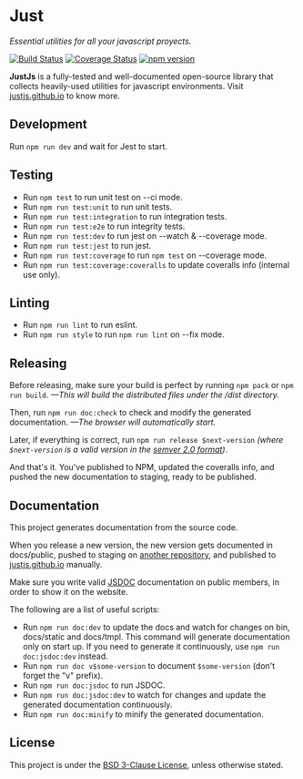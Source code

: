 # Just

*Essential utilities for all your javascript proyects.*

[![Build Status](https://travis-ci.org/justjs/just.svg?branch=master)](https://travis-ci.org/justjs/just) [![Coverage Status](https://coveralls.io/repos/github/justjs/just/badge.svg?branch=master)](https://coveralls.io/github/justjs/just?branch=master) [![npm version](https://badge.fury.io/js/%40just-js%2Fjust.svg)](https://badge.fury.io/js/%40just-js%2Fjust)

**JustJs** is a fully-tested and well-documented open-source library that collects heavily-used utilities for javascript environments. Visit [justjs.github.io](https://justjs.github.io/) to know more.

## Development

Run ``` npm run dev ``` and wait for Jest to start.

## Testing

- Run ``` npm test ``` to run unit test on --ci mode.
- Run ``` npm run test:unit ``` to run unit tests.
- Run ``` npm run test:integration ``` to run integration tests.
- Run ``` npm run test:e2e ``` to run integrity tests.
- Run ``` npm run test:dev ``` to run jest on --watch & --coverage mode.
- Run ``` npm run test:jest ``` to run jest.
- Run ``` npm run test:coverage ``` to run ``` npm test ``` on --coverage mode.
- Run ``` npm run test:coverage:coveralls ``` to update coveralls info (internal use only).

## Linting

- Run ``` npm run lint ``` to run eslint.
- Run ``` npm run style ``` to run ``` npm run lint ``` on --fix mode.

## Releasing

Before releasing, make sure your build is perfect by running ``` npm pack ``` or ``` npm run build ```. *—This will build the
distributed files under the /dist directory.*

Then, run ``` npm run doc:check ``` to check and modify the generated documentation. *—The browser will automatically start.*

Later, if everything is correct, run ``` npm run release $next-version ``` *(where ``` $next-version ``` is a valid version in the [semver 2.0 format](https://semver.org/spec/v2.0.0.html)).*

And that's it. You've published to NPM, updated the coveralls info, and pushed the new documentation to staging, ready to be published.

## Documentation

This project generates documentation from the source code.

When you release a new version, the new version gets documented in docs/public, pushed to staging on [another repository](https://github.com/justjs/justjs.github.io), and published to [justjs.github.io](https://justjs.github.io) manually.

Make sure you write valid [JSDOC](https://github.com/jsdoc/jsdoc) documentation on public members, in order to show it on the website.

The following are a list of useful scripts:
- Run ``` npm run doc:dev ``` to update the docs and watch for changes on bin, docs/static and docs/tmpl. This command will generate documentation only on start up. If you need to generate it continuously, use ``` npm run doc:jsdoc:dev ``` instead.
- Run ``` npm run doc v$some-version ``` to document ``` $some-version ``` (don't forget the "v" prefix).
- Run ``` npm run doc:jsdoc ``` to run JSDOC.
- Run ``` npm run doc:jsdoc:dev ``` to watch for changes and update the generated documentation continuously.
- Run ``` npm run doc:minify ``` to minify the generated documentation.

## License

This project is under the [BSD 3-Clause License](LICENSE), unless otherwise stated.
